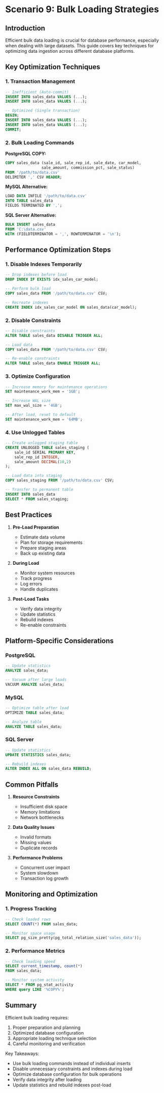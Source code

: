 # Scenario 9: Bulk Loading Strategies

## Introduction

Efficient bulk data loading is crucial for database performance, especially when dealing with large datasets. This guide covers key techniques for optimizing data ingestion across different database platforms.

## Key Optimization Techniques

### 1. Transaction Management
```sql
-- Inefficient (Auto-commit)
INSERT INTO sales_data VALUES (...);
INSERT INTO sales_data VALUES (...);

-- Optimized (Single transaction)
BEGIN;
INSERT INTO sales_data VALUES (...);
INSERT INTO sales_data VALUES (...);
COMMIT;
```

### 2. Bulk Loading Commands

**PostgreSQL COPY:**
```sql
COPY sales_data (sale_id, sale_rep_id, sale_date, car_model, 
                sale_amount, commission_pct, sale_status)
FROM '/path/to/data.csv' 
DELIMITER ',' CSV HEADER;
```

**MySQL Alternative:**
```sql
LOAD DATA INFILE '/path/to/data.csv'
INTO TABLE sales_data
FIELDS TERMINATED BY ',';
```

**SQL Server Alternative:**
```sql
BULK INSERT sales_data
FROM 'C:\data.csv'
WITH (FIELDTERMINATOR = ',', ROWTERMINATOR = '\n');
```

## Performance Optimization Steps

### 1. Disable Indexes Temporarily
```sql
-- Drop indexes before load
DROP INDEX IF EXISTS idx_sales_car_model;

-- Perform bulk load
COPY sales_data FROM '/path/to/data.csv' CSV;

-- Recreate indexes
CREATE INDEX idx_sales_car_model ON sales_data(car_model);
```

### 2. Disable Constraints
```sql
-- Disable constraints
ALTER TABLE sales_data DISABLE TRIGGER ALL;

-- Load data
COPY sales_data FROM '/path/to/data.csv' CSV;

-- Re-enable constraints
ALTER TABLE sales_data ENABLE TRIGGER ALL;
```

### 3. Optimize Configuration
```sql
-- Increase memory for maintenance operations
SET maintenance_work_mem = '1GB';

-- Increase WAL size
SET max_wal_size = '4GB';

-- After load, reset to default
SET maintenance_work_mem = '64MB';
```

### 4. Use Unlogged Tables
```sql
-- Create unlogged staging table
CREATE UNLOGGED TABLE sales_staging (
    sale_id SERIAL PRIMARY KEY,
    sale_rep_id INTEGER,
    sale_amount DECIMAL(10,2)
);

-- Load data into staging
COPY sales_staging FROM '/path/to/data.csv' CSV;

-- Transfer to permanent table
INSERT INTO sales_data 
SELECT * FROM sales_staging;
```

## Best Practices

1. **Pre-Load Preparation**
   - Estimate data volume
   - Plan for storage requirements
   - Prepare staging areas
   - Back up existing data

2. **During Load**
   - Monitor system resources
   - Track progress
   - Log errors
   - Handle duplicates

3. **Post-Load Tasks**
   - Verify data integrity
   - Update statistics
   - Rebuild indexes
   - Re-enable constraints

## Platform-Specific Considerations

### PostgreSQL
```sql
-- Update statistics
ANALYZE sales_data;

-- Vacuum after large loads
VACUUM ANALYZE sales_data;
```

### MySQL
```sql
-- Optimize table after load
OPTIMIZE TABLE sales_data;

-- Analyze table
ANALYZE TABLE sales_data;
```

### SQL Server
```sql
-- Update statistics
UPDATE STATISTICS sales_data;

-- Rebuild indexes
ALTER INDEX ALL ON sales_data REBUILD;
```

## Common Pitfalls

1. **Resource Constraints**
   - Insufficient disk space
   - Memory limitations
   - Network bottlenecks

2. **Data Quality Issues**
   - Invalid formats
   - Missing values
   - Duplicate records

3. **Performance Problems**
   - Concurrent user impact
   - System slowdown
   - Transaction log growth

## Monitoring and Optimization

### 1. Progress Tracking
```sql
-- Check loaded rows
SELECT COUNT(*) FROM sales_data;

-- Monitor space usage
SELECT pg_size_pretty(pg_total_relation_size('sales_data'));
```

### 2. Performance Metrics
```sql
-- Check loading speed
SELECT current_timestamp, count(*) 
FROM sales_data;

-- Monitor system activity
SELECT * FROM pg_stat_activity 
WHERE query LIKE '%COPY%';
```

## Summary

Efficient bulk loading requires:
1. Proper preparation and planning
2. Optimized database configuration
3. Appropriate loading technique selection
4. Careful monitoring and verification

Key Takeaways:
- Use bulk loading commands instead of individual inserts
- Disable unnecessary constraints and indexes during load
- Optimize database configuration for bulk operations
- Verify data integrity after loading
- Update statistics and rebuild indexes post-load
